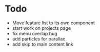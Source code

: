 # Todo

- Move feature list to its own component
- start work on projects page
- fix menu overlap bug
- add particles for parallax
- add skip to main content link
